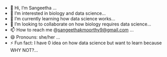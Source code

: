 - 👋 Hi, I’m Sangeetha ...
- 👀 I’m interested in biology and data science...
- 🌱 I’m currently learning how data science works...
- 💞️ I’m looking to collaborate on how biology requires data science...
- 📫 How to reach me @sangeethakmoorthy9@gmail.com ...
- 😄 Pronouns: she/her ...
- ⚡ Fun fact: I have 0 idea on how data science but want to learn because WHY NOT?...

<!---
SangeethaK-hub/SangeethaK-hub is a ✨ special ✨ repository because its `README.md` (this file) appears on your GitHub profile.
You can click the Preview link to take a look at your changes.
--->
